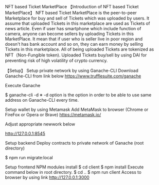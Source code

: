 NFT based Ticket MarketPlace
【Introduction of NFT based Ticket MarketPlace】
NFT based Ticket MarketPlace is the peer-to-peer Marketplace for buy and sell of Tickets which was uploaded by users.
It assume that uploaded Tickets in this marketplace are used as Tickets of news article.
Even if user has smartphone which include function of camera, anyone can become sellers by uploading Tickets in this MarketPlace.
It mean that if user who is seller live in poor region and doesn't has bank account and so on, they can earn money by selling Tickets in this marketplace.
All of being uploaded Tickets are tokenized as NFT（Non-Fungible token).
Uploaded Tickets buy/sell by using DAI for preventing risk of high volatility of crypto currency.
 

【Setup】
Setup private network by using Ganache-CLI
Download Ganache-CLI from link below
https://www.trufflesuite.com/ganache

Execute Ganache

$ ganache-cli -d
※ -d option is the option in order to be able to use same address on Ganache-CLI every time.

 

Setup wallet by using Metamask
Add MetaMask to browser (Chrome or FireFox or Opera or Brave)
https://metamask.io/

Adjust appropriate newwork below

http://127.0.0.1:8545
 

Setup backend
Deploy contracts to private network of Ganache
(root directory)

$ npm run migrate:local
 

Setup frontend
NPM modules install
$ cd client
$ npm install
Execute command below in root directory.
$ cd ..
$ npm run client
Access to browser by using link
http://127.0.0.1:3000
